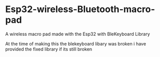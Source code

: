 # Esp32-wireless-Bluetooth-macro-pad
A wireless macro pad made with the Esp32 with BleKeyboard Library

At the time of making this the blekeyboard libary was broken i have provided the fixed library if its still broken
